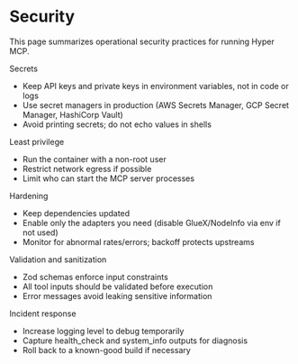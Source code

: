 # Security

This page summarizes operational security practices for running Hyper MCP.

Secrets

- Keep API keys and private keys in environment variables, not in code or logs
- Use secret managers in production (AWS Secrets Manager, GCP Secret Manager, HashiCorp Vault)
- Avoid printing secrets; do not echo values in shells

Least privilege

- Run the container with a non-root user
- Restrict network egress if possible
- Limit who can start the MCP server processes

Hardening

- Keep dependencies updated
- Enable only the adapters you need (disable GlueX/NodeInfo via env if not used)
- Monitor for abnormal rates/errors; backoff protects upstreams

Validation and sanitization

- Zod schemas enforce input constraints
- All tool inputs should be validated before execution
- Error messages avoid leaking sensitive information

Incident response

- Increase logging level to debug temporarily
- Capture health_check and system_info outputs for diagnosis
- Roll back to a known-good build if necessary
